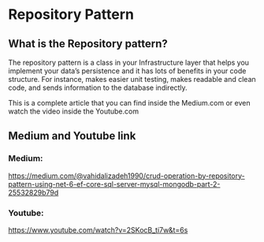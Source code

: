 # Repository Pattern 

## What is the Repository pattern?
The repository pattern is a class in your Infrastructure layer that helps you implement your data’s persistence and it has lots of benefits in your code structure. For instance, makes easier unit testing, makes readable and clean code, and sends information to the database indirectly.

This is a complete article that you can find inside the Medium.com or even watch the video inside the Youtube.com

## Medium and Youtube link 
### Medium:
https://medium.com/@vahidalizadeh1990/crud-operation-by-repository-pattern-using-net-6-ef-core-sql-server-mysql-mongodb-part-2-25532829b79d

### Youtube:
https://www.youtube.com/watch?v=2SKocB_ti7w&t=6s
